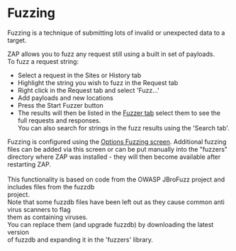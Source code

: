 # Fuzzing

Fuzzing is a technique of submitting lots of invalid or unexpected data to a target.

ZAP allows you to fuzz any request still using a built in set of payloads.<br>To fuzz a request string:<br>
<ul><li>Select a request in the Sites or History tab<br>
</li><li>Highlight the string you wish to fuzz in the Request tab<br>
</li><li>Right click in the Request tab and select 'Fuzz...'<br>
</li><li>Add payloads and new locations<br>
</li><li>Press the Start Fuzzer button<br>
</li><li>The results will then be listed in the <a href='HelpAddonsFuzzTab'>Fuzzer tab</a> select them to see the full requests and responses.<br>
You can also search for strings in the fuzz results using the 'Search tab'.</li></ul>

Fuzzing is configured using the <a href='HelpAddonsFuzzOptions'>Options Fuzzing screen</a>. Additional fuzzing files can be added via this screen or can be put manually into the "fuzzers" directory where ZAP was installed - they will then become available after restarting ZAP.<br>
<br>
This functionality is based on code from the OWASP JBroFuzz project and includes files from the fuzzdb<br>
project.<br>Note that some fuzzdb files have been left out as they cause common anti virus scanners to flag<br>
them as containing viruses.<br>You can replace them (and upgrade fuzzdb) by downloading the latest version<br>
of fuzzdb and expanding it in the 'fuzzers' library.